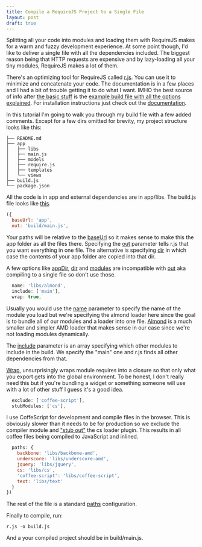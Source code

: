 ```yaml
---
title: Compile a RequireJS Project to a Single File
layout: post
draft: true
---
```


Splitting all your code into modules and loading them with RequireJS
makes for a warm and fuzzy development experience. At some point
though, I'd like to deliver a single file with all the dependencies
included. The biggest reason being that HTTP requests are expensive
and by lazy-loading all your tiny modules, RequireJS makes a lot of
them.

There's an optimizing tool for RequireJS called [r.js][rjs]. You can
use it to minimize and concatenate your code. The documentation is in
a few places and I had a bit of trouble getting it to do what I want.
IMHO the best source of info after [the basic stuff][optimization] is
the [example build file with all the options explained][example]. For
installation instructions just check out the [documentation][rjs].

In this tutorial I'm going to walk you through my build file with a
few added comments. Except for a few dirs omitted for brevity, my
project structure looks like this:

```
├── README.md
├── app
│   ├── libs
│   ├── main.js
│   ├── models
│   ├── require.js
│   ├── templates
│   └── views
├── build.js
└── package.json
```

All the code is in app and external dependencies are in app/libs. The
build.js file looks like [this](https://gist.github.com/4597201).

```javascript
({
  baseUrl: 'app',
  out: 'build/main.js',
```

Your paths will be relative to the [baseUrl][baseurl] so it makes
sense to make this the app folder as all the files there. Specifying
the [out](out) parameter tells r.js that you want everything in one
file. The alternative is specifying [dir][dir] in which case the
contents of your app folder are copied into that dir.

A few options like [appDir][appdir], [dir][dir] and [modules][modules]
are incompatible with [out][out] aka compiling to a single file so
don't use those.

```javascript
  name: 'libs/almond',
  include: ['main'],
  wrap: true,
```

Usually you would use the [name][name] parameter to specify the name
of the module you load but we're specifying the almond loader here
since the goal is to bundle all of our modules and a loader into one
file. [Almond](http://github.com/jrburke/almond) is a much smaller and
simpler AMD loader that makes sense in our case since we're not
loading modules dynamically.

The [include][include] parameter is an array specifying which other
modules to include in the build. We specify the "main" one and r.js
finds all other dependencies from that.

[Wrap][wrap], unsurprisingly wraps module requires into a closure so
that only what you export gets into the global environment. To be
honest, I don't really need this but if you're bundling a widget or
something someone will use with a lot of other stuff I guess it's a
good idea.

```javascript
  exclude: ['coffee-script'],
  stubModules: ['cs'],
```

I use CoffeScript for development and compile files in the browser.
This is obviously slower than it needs to be for production so we
exclude the compiler module and ["stub out"][stub] the cs loader
plugin. This results in all coffee files being compiled to JavaScript
and inlined.

```javascript
  paths: {
    backbone: 'libs/backbone-amd',
    underscore: 'libs/underscore-amd',
    jquery: 'libs/jquery',
    cs: 'libs/cs',
    'coffee-script': 'libs/coffee-script',
    text: 'libs/text'
  }
})
```

The rest of the file is a standard [paths][paths] configuration.

Finally to compile, run:

```
r.js -o build.js
```

And a your compiled project should be in build/main.js.

[stub]: https://github.com/jrburke/r.js/blob/master/build/example.build.js#L300
[paths]: https://github.com/jrburke/r.js/blob/master/build/example.build.js#L44
[wrap]: https://github.com/jrburke/r.js/blob/master/build/example.build.js#L425
[include]: https://github.com/jrburke/r.js/blob/master/build/example.build.js#L402
[name]: https://github.com/jrburke/r.js/blob/master/build/example.build.js#L401
[appdir]: https://github.com/jrburke/r.js/blob/master/build/example.build.js#L19
[dir]: https://github.com/jrburke/r.js/blob/master/build/example.build.js#L56
[modules]: https://github.com/jrburke/r.js/blob/master/build/example.build.js#L325
[out]: https://github.com/jrburke/r.js/blob/master/build/example.build.js#L404
[baseurl]: https://github.com/jrburke/r.js/blob/master/build/example.build.js#L25
[optimization]: http://requirejs.org/docs/optimization.html
[example]: https://github.com/jrburke/r.js/blob/master/build/example.build.js
[rjs]: https://github.com/jrburke/r.js/
